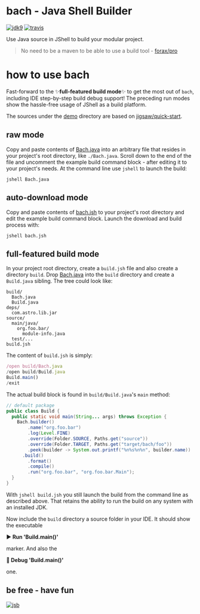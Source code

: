 # bach - Java Shell Builder
 
[![jdk9](https://img.shields.io/badge/jdk-9-blue.svg)](https://shields.io)
[![travis](https://travis-ci.org/sormuras/bach.svg?branch=master)](https://travis-ci.org/sormuras/bach)

Use Java source in JShell to build your modular project.

> No need to be a maven to be able to use a build tool - [forax/pro](https://github.com/forax/pro)

# how to use bach

Fast-forward to the :sparkles:**full-featured build mode**:sparkles: to get the
most out of `bach`, including IDE step-by-step build debug support! The
preceding run modes show the hassle-free usage of JShell as a build platform.

The sources under the [demo] directory are based on [jigsaw/quick-start](http://openjdk.java.net/projects/jigsaw/quick-start).

## raw mode
Copy and paste contents of [Bach.java] into an arbitrary file that resides in
your project's root directory, like `./Bach.java`. Scroll down to the end of
the file and uncomment the example build command block - after editing it to
your project's needs. At the command line use `jshell` to launch the build:

    jshell Bach.java


## auto-download mode

Copy and paste contents of [bach.jsh] to your project's root directory and edit
the example build command block. Launch the download and build process with:

    jshell bach.jsh


## full-featured build mode

In your project root directory, create a `build.jsh` file and also create a
directory `build`. Drop [Bach.java] into the `build` directory and create a
`Build.java` sibling. The tree could look like:

    build/
      Bach.java
      Build.java
    deps/
      com.astro.lib.jar
    source/
      main/java/
        org.foo.bar/
          module-info.java
      test/...
    build.jsh

The content of `build.jsh` is simply:

```javascript
/open build/Bach.java
/open build/Build.java
Build.main()
/exit
```

The actual build block is found in `build/Build.java`'s `main` method:

```java
// default package
public class Build {
  public static void main(String... args) throws Exception {
    Bach.builder()
        .name("org.foo.bar")
        .log(Level.FINE)
        .override(Folder.SOURCE, Paths.get("source"))
        .override(Folder.TARGET, Paths.get("target/bach/foo"))
        .peek(builder -> System.out.printf("%n%s%n%n", builder.name))
      .build()
        .format()
        .compile()
        .run("org.foo.bar", "org.foo.bar.Main");
  }
}
```

With `jshell build.jsh` you still launch the build from the command line as
described above. That retains the ability to run the build on any system with
an installed JDK.

Now include the `build` directory a source folder in your IDE. It should show
the executable 

**:arrow_forward: Run 'Build.main()'**

marker. And also the 

**:bug: Debug 'Build.main()'**

one.


## be free - have fun
[![jsb](https://upload.wikimedia.org/wikipedia/commons/thumb/6/65/Bachsiegel.svg/220px-Bachsiegel.svg.png)](https://wikipedia.org/wiki/Johann_Sebastian_Bach)

[demo]:      https://github.com/sormuras/bach/tree/master/demo
[Bach.java]: https://github.com/sormuras/bach/blob/master/bach/Bach.java
[bach.jsh]:  https://github.com/sormuras/bach/blob/master/bach.jsh
